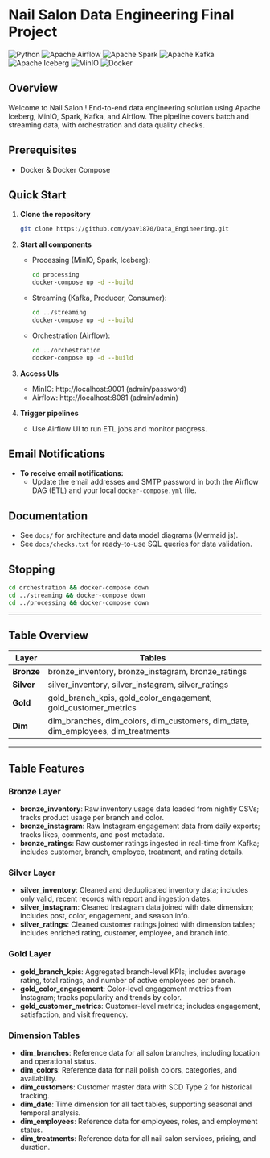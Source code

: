 # Nail Salon Data Engineering Final Project

![Python](https://img.shields.io/badge/Python-3776AB?style=for-the-badge&logo=python&logoColor=white)
![Apache Airflow](https://img.shields.io/badge/Airflow-017CEE?style=for-the-badge&logo=apache-airflow&logoColor=white)
![Apache Spark](https://img.shields.io/badge/Spark-E25A1C?style=for-the-badge&logo=apache-spark&logoColor=white)
![Apache Kafka](https://img.shields.io/badge/Kafka-231F20?style=for-the-badge&logo=apache-kafka&logoColor=white)
![Apache Iceberg](https://img.shields.io/badge/Iceberg-4FBDBA?style=for-the-badge)
![MinIO](https://img.shields.io/badge/MinIO-C81F25?style=for-the-badge)
![Docker](https://img.shields.io/badge/Docker-2496ED?style=for-the-badge&logo=docker&logoColor=white)

## Overview
Welcome to Nail Salon ! 
End-to-end data engineering solution using Apache Iceberg, MinIO, Spark, Kafka, and Airflow. The pipeline covers batch and streaming data, with orchestration and data quality checks.

## Prerequisites

- Docker & Docker Compose

## Quick Start

1. **Clone the repository**

   ```bash
   git clone https://github.com/yoav1870/Data_Engineering.git
   ```

2. **Start all components**

   - Processing (MinIO, Spark, Iceberg):
     ```bash
     cd processing
     docker-compose up -d --build
     ```
   - Streaming (Kafka, Producer, Consumer):
     ```bash
     cd ../streaming
     docker-compose up -d --build
     ```
   - Orchestration (Airflow):
     ```bash
     cd ../orchestration
     docker-compose up -d --build
     ```

3. **Access UIs**

   - MinIO: http://localhost:9001 (admin/password)
   - Airflow: http://localhost:8081 (admin/admin)

4. **Trigger pipelines**
   - Use Airflow UI to run ETL jobs and monitor progress.

## Email Notifications

- **To receive email notifications:**
  - Update the email addresses and SMTP password in both the Airflow DAG (ETL) and your local `docker-compose.yml` file.

## Documentation

- See `docs/` for architecture and data model diagrams (Mermaid.js).
- See `docs/checks.txt` for ready-to-use SQL queries for data validation.

## Stopping

```bash
cd orchestration && docker-compose down
cd ../streaming && docker-compose down
cd ../processing && docker-compose down
```

---

## Table Overview

| Layer      | Tables                                                                           |
| ---------- | -------------------------------------------------------------------------------- |
| **Bronze** | bronze_inventory, bronze_instagram, bronze_ratings                               |
| **Silver** | silver_inventory, silver_instagram, silver_ratings                               |
| **Gold**   | gold_branch_kpis, gold_color_engagement, gold_customer_metrics                   |
| **Dim**    | dim_branches, dim_colors, dim_customers, dim_date, dim_employees, dim_treatments |

---

## Table Features

### Bronze Layer

- **bronze_inventory**: Raw inventory usage data loaded from nightly CSVs; tracks product usage per branch and color.
- **bronze_instagram**: Raw Instagram engagement data from daily exports; tracks likes, comments, and post metadata.
- **bronze_ratings**: Raw customer ratings ingested in real-time from Kafka; includes customer, branch, employee, treatment, and rating details.

### Silver Layer

- **silver_inventory**: Cleaned and deduplicated inventory data; includes only valid, recent records with report and ingestion dates.
- **silver_instagram**: Cleaned Instagram data joined with date dimension; includes post, color, engagement, and season info.
- **silver_ratings**: Cleaned customer ratings joined with dimension tables; includes enriched rating, customer, employee, and branch info.

### Gold Layer

- **gold_branch_kpis**: Aggregated branch-level KPIs; includes average rating, total ratings, and number of active employees per branch.
- **gold_color_engagement**: Color-level engagement metrics from Instagram; tracks popularity and trends by color.
- **gold_customer_metrics**: Customer-level metrics; includes engagement, satisfaction, and visit frequency.

### Dimension Tables

- **dim_branches**: Reference data for all salon branches, including location and operational status.
- **dim_colors**: Reference data for nail polish colors, categories, and availability.
- **dim_customers**: Customer master data with SCD Type 2 for historical tracking.
- **dim_date**: Time dimension for all fact tables, supporting seasonal and temporal analysis.
- **dim_employees**: Reference data for employees, roles, and employment status.
- **dim_treatments**: Reference data for all nail salon services, pricing, and duration.
